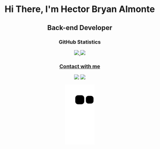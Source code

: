 <h1 align="center">Hi There, I'm Hector Bryan Almonte</h1>
<h2 align="center">Back-end Developer</h2>


<h3 align="center">GitHub Statistics</h3>

<div align="center">
  <a href="https://github.com/HhAlmonte">
  <img height="180em" src="https://github-readme-stats.vercel.app/api?username=HhAlmonte&show_icons=true&theme=dracula&include_all_commits=true&count_private=true"/>
  <img height="180em" src="https://github-readme-stats.vercel.app/api/top-langs/?username=HhAlmonte&layout=compact&langs_count=7&theme=dracula"/>
</div>

<h3 align="center">Contact with me</h3>

<div align="center">
    <a href = "mailto:hbalmontess272@gmail.com"><img src="https://img.shields.io/badge/-Gmail-%23333?style=for-the-badge&logo=gmail&logoColor=red" target="_blank"><a>
    <a href="https://www.linkedin.com/in/hector-bryan-almonte-soto-a37133242/" target="_blank"><img src="https://img.shields.io/badge/-LinkedIn-%230077B5?style=for-the-badge&logo=linkedin&logoColor=white" target="_blank"></a> 
 
  ![Snake animation](https://github.com/rafaballerini/rafaballerini/blob/output/github-contribution-grid-snake.svg)
 
</div>
